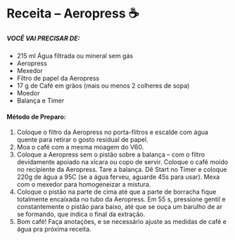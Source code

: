 # Receita – Aeropress :coffee:

##### VOCÊ VAI PRECISAR DE:

- 215 ml Água filtrada ou mineral sem gás
- Aeropress
- Mexedor
- Filtro de papel da Aeropress
- 17 g de Café em grãos (mais ou menos 2 colheres de sopa)
- Moedor
- Balança e Timer

#### Método de Preparo:

1. Coloque o filtro da Aeropress no porta-filtros e escalde com água quente para retirar o gosto residual de papel.
2. Moa o café com a mesma moagem do V60.
3. Coloque a Aeropress sem o pistão sobre a balança – com o filtro devidamente apoiado na xícara ou copo de servir. Coloque o café moído no recipiente da Aeropress. Tare a balança. Dê Start no Timer e coloque 220g de água a 95C (se a água ferveu, aguarde 45s para usar). Mexa com o mexedor para homogeneizar a mistura.
4. Coloque o pistão na parte de cima até que a parte de borracha fique totalmente encaixada no tubo da Aeropress. Em 55 s, pressione gentil e constantemente o pistão para baixo, até que se ouça um barulho de ar se formando, que indica o final da extração.
5. Bom café! Faça anotações, e se necessário ajuste as medidas de café e água pra próxima receita.